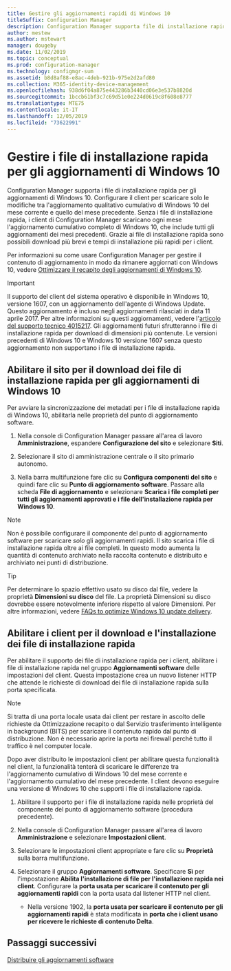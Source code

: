```yaml
---
title: Gestire gli aggiornamenti rapidi di Windows 10
titleSuffix: Configuration Manager
description: Configuration Manager supporta file di installazione rapida per Windows 10, garantendo download più contenuti e tempi di installazione più rapidi per i client.
author: mestew
ms.author: mstewart
manager: dougeby
ms.date: 11/02/2019
ms.topic: conceptual
ms.prod: configuration-manager
ms.technology: configmgr-sum
ms.assetid: b8d8af88-e8ac-4deb-921b-975e2d2afd80
ms.collection: M365-identity-device-management
ms.openlocfilehash: 938d6f04a875e443286b3440cd06e3e537b8820d
ms.sourcegitcommit: 1bccb61bf3c7c69d51e0e224d0619c8f608e8777
ms.translationtype: MTE75
ms.contentlocale: it-IT
ms.lasthandoff: 12/05/2019
ms.locfileid: "73622991"
---
```

# <a name="manage-express-installation-files-for-windows-10-updates"></a>Gestire i file di installazione rapida per gli aggiornamenti di Windows 10

Configuration Manager supporta i file di installazione rapida per gli aggiornamenti di Windows 10. Configurare il client per scaricare solo le modifiche tra l'aggiornamento qualitativo cumulativo di Windows 10 del mese corrente e quello del mese precedente. Senza i file di installazione rapida, i client di Configuration Manager scaricano ogni mese l'aggiornamento cumulativo completo di Windows 10, che include tutti gli aggiornamenti dei mesi precedenti. Grazie ai file di installazione rapida sono possibili download più brevi e tempi di installazione più rapidi per i client.

Per informazioni su come usare Configuration Manager per gestire il contenuto di aggiornamento in modo da rimanere aggiornati con Windows 10, vedere [Ottimizzare il recapito degli aggiornamenti di Windows 10](/sccm/sum/deploy-use/optimize-windows-10-update-delivery).  


> [!IMPORTANT]  
> Il supporto del client del sistema operativo è disponibile in Windows 10, versione 1607, con un aggiornamento dell'agente di Windows Update. Questo aggiornamento è incluso negli aggiornamenti rilasciati in data 11 aprile 2017. Per altre informazioni su questi aggiornamenti, vedere l'[articolo del supporto tecnico 4015217](https://support.microsoft.com/kb/4015217). Gli aggiornamenti futuri sfrutteranno i file di installazione rapida per download di dimensioni più contenute. Le versioni precedenti di Windows 10 e Windows 10 versione 1607 senza questo aggiornamento non supportano i file di installazione rapida.  


## <a name="enable-the-site-to-download-express-installation-files-for-windows-10-updates"></a>Abilitare il sito per il download dei file di installazione rapida per gli aggiornamenti di Windows 10
Per avviare la sincronizzazione dei metadati per i file di installazione rapida di Windows 10, abilitarla nelle proprietà del punto di aggiornamento software.  

1. Nella console di Configuration Manager passare all'area di lavoro **Amministrazione**, espandere **Configurazione del sito** e selezionare **Siti**.  

2. Selezionare il sito di amministrazione centrale o il sito primario autonomo.  

3. Nella barra multifunzione fare clic su **Configura componenti del sito** e quindi fare clic su **Punto di aggiornamento software**. Passare alla scheda **File di aggiornamento** e selezionare **Scarica i file completi per tutti gli aggiornamenti approvati e i file dell'installazione rapida per Windows 10**.

> [!NOTE]    
> Non è possibile configurare il componente del punto di aggiornamento software per scaricare *solo* gli aggiornamenti rapidi.  Il sito scarica i file di installazione rapida oltre ai file completi. In questo modo aumenta la quantità di contenuto archiviato nella raccolta contenuto e distribuito e archiviato nei punti di distribuzione.

> [!Tip]  
> Per determinare lo spazio effettivo usato su disco dal file, vedere la proprietà **Dimensioni su disco** del file. La proprietà Dimensioni su disco dovrebbe essere notevolmente inferiore rispetto al valore Dimensioni. Per altre informazioni, vedere [FAQs to optimize Windows 10 update delivery](/sccm/sum/deploy-use/optimize-windows-10-update-delivery#bkmk_faq).  


## <a name="enable-clients-to-download-and-install-express-installation-files"></a>Abilitare i client per il download e l'installazione dei file di installazione rapida
Per abilitare il supporto dei file di installazione rapida per i client, abilitare i file di installazione rapida nel gruppo **Aggiornamenti software** delle impostazioni del client. Questa impostazione crea un nuovo listener HTTP che attende le richieste di download dei file di installazione rapida sulla porta specificata.

> [!NOTE]    
> Si tratta di una porta locale usata dai client per restare in ascolto delle richieste da Ottimizzazione recapito o dal Servizio trasferimento intelligente in background (BITS) per scaricare il contenuto rapido dal punto di distribuzione. Non è necessario aprire la porta nei firewall perché tutto il traffico è nel computer locale.  

Dopo aver distribuito le impostazioni client per abilitare questa funzionalità nel client, la funzionalità tenterà di scaricare le differenze tra l'aggiornamento cumulativo di Windows 10 del mese corrente e l'aggiornamento cumulativo del mese precedente. I client devono eseguire una versione di Windows 10 che supporti i file di installazione rapida.  

1. Abilitare il supporto per i file di installazione rapida nelle proprietà del componente del punto di aggiornamento software (procedura precedente).  

2. Nella console di Configuration Manager passare all'area di lavoro **Amministrazione** e selezionare **Impostazioni client**.  

3. Selezionare le impostazioni client appropriate e fare clic su **Proprietà** sulla barra multifunzione.  

4. Selezionare il gruppo **Aggiornamenti software**. Specificare **Sì** per l'impostazione **Abilita l'installazione di file per l'installazione rapida nei client**. Configurare la **porta usata per scaricare il contenuto per gli aggiornamenti rapidi** con la porta usata dal listener HTTP nel client.
    - Nella versione 1902, la **porta usata per scaricare il contenuto per gli aggiornamenti rapidi** è stata modificata in **porta che i client usano per ricevere le richieste di contenuto Delta**.

## <a name="next-steps"></a>Passaggi successivi

[Distribuire gli aggiornamenti software](/sccm/sum/deploy-use/deploy-software-updates)